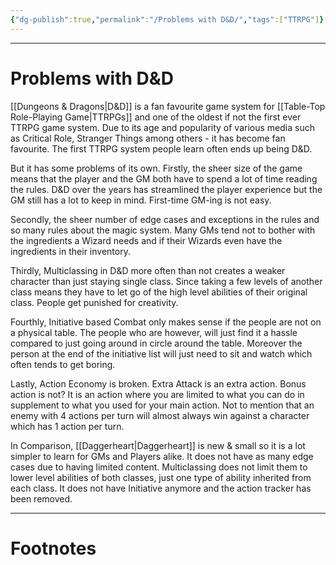 ```yaml
---
{"dg-publish":true,"permalink":"/Problems with D&D/","tags":["TTRPG"]}
---
```



---
# Problems with D&D
[[Dungeons & Dragons\|D&D]] is a fan favourite game system for [[Table-Top Role-Playing Game\|TTRPGs]] and one of the oldest if not the first ever TTRPG game system. Due to its age and popularity of various media such as Critical Role, Stranger Things among others - it has become fan favourite. 
The first TTRPG system people learn often ends up being D&D.

But it has some problems of its own. 
Firstly, the sheer size of the game means that the player and the GM both have to spend a lot of time reading the rules. D&D over the years has streamlined the player experience but the GM still has a lot to keep in mind. First-time GM-ing is not easy.

Secondly, the sheer number of edge cases and exceptions in the rules and so many rules about the magic system. Many GMs tend not to bother with the ingredients a Wizard needs and if their Wizards even have the ingredients in their inventory.

Thirdly, Multiclassing in D&D more often than not creates a weaker character than just staying single class. Since taking a few levels of another class means they have to let go of the high level abilities of their original class. People get punished for creativity.

Fourthly, Initiative based Combat only makes sense if the people are not on a physical table. The people who are however, will just find it a hassle compared to just going around in circle around the table. Moreover the person at the end of the initiative list will just need to sit and watch which often tends to get boring.

Lastly, Action Economy is broken. Extra Attack is an extra action. Bonus action is not? It is an action where you are limited to what you can do in supplement to what you used for your main action. Not to mention that an enemy with 4 actions per turn will almost always win against a character which has 1 action per turn.

In Comparison, [[Daggerheart\|Daggerheart]] is new & small so it is a lot simpler to learn for GMs and Players alike. It does not have as many edge cases due to having limited content. Multiclassing does not limit them to lower level abilities of both classes, just one type of ability inherited from each class. It does not have Initiative anymore and the action tracker has been removed.

---
# Footnotes